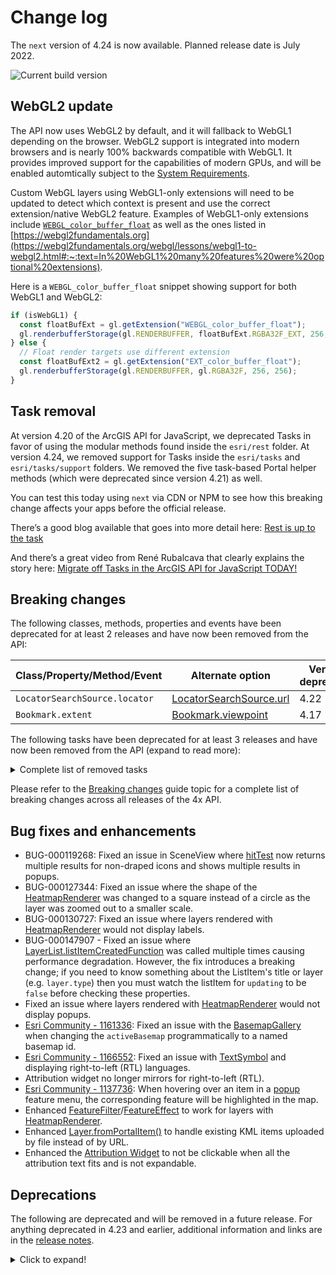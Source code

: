 # Change log

The `next` version of 4.24 is now available.  Planned release date is July 2022.

![Current build version](https://img.shields.io/npm/v/arcgis-js-api/next?label=Current%20build)

## WebGL2 update

The API now uses WebGL2 by default, and it will fallback to WebGL1 depending on the browser. WebGL2 support is integrated into modern browsers and is nearly 100% backwards compatible with WebGL1. It provides improved support for the capabilities of modern GPUs, and will be enabled automtically subject to the [System Requirements](/system-requirements/). 

Custom WebGL layers using WebGL1-only extensions will need to be updated to detect which context is present and use the correct extension/native WebGL2 feature. Examples of WebGL1-only extensions include [`WEBGL_color_buffer_float`](https://developer.mozilla.org/en-US/docs/Web/API/WEBGL_color_buffer_float) as well as the ones listed in [https://webgl2fundamentals.org](https://webgl2fundamentals.org/webgl/lessons/webgl1-to-webgl2.html#:~:text=In%20WebGL1%20many%20features%20were%20optional%20extensions).

Here is a `WEBGL_color_buffer_float` snippet showing support for both WebGL1 and WebGL2:

```js
if (isWebGL1) {
  const floatBufExt = gl.getExtension("WEBGL_color_buffer_float");
  gl.renderbufferStorage(gl.RENDERBUFFER, floatBufExt.RGBA32F_EXT, 256, 256);
} else {
  // Float render targets use different extension
  const floatBufExt2 = gl.getExtension("EXT_color_buffer_float");
  gl.renderbufferStorage(gl.RENDERBUFFER, gl.RGBA32F, 256, 256);
}
```

## Task removal

At version 4.20 of the ArcGIS API for JavaScript, we deprecated Tasks in favor of using the modular methods found inside the `esri/rest` folder. At version 4.24, we removed support for Tasks inside the `esri/tasks` and `esri/tasks/support` folders. We removed the five task-based Portal helper methods (which were deprecated since version 4.21) as well. 

You can test this today using `next` via CDN or NPM to see how this breaking change affects your apps before the official release.

There’s a good blog available that goes into more detail here:
[Rest is up to the task](https://www.esri.com/arcgis-blog/products/js-api-arcgis/developers/rest-is-up-to-the-task/)

And there’s a great video from René Rubalcava that clearly explains the story here:
[Migrate off Tasks in the ArcGIS API for JavaScript TODAY!](https://www.youtube.com/watch?v=vVZkUdmia3w&t=2s)

## Breaking changes

The following classes, methods, properties and events have been deprecated for at least 2 releases and have now been removed from the API:

| Class/Property/Method/Event | Alternate option | Version deprecated |
|----------|-------------|--------------------|
| `LocatorSearchSource.locator` | [LocatorSearchSource.url](https://developers.arcgis.com/javascript/latest/api-reference/esri-widgets-Search-LocatorSearchSource.html#url) | 4.22 |
| `Bookmark.extent` | [Bookmark.viewpoint](https://developers.arcgis.com/javascript/latest/api-reference/esri-webmap-Bookmark.html#viewpoint) | 4.17 |

The following tasks have been deprecated for at least 3 releases and have now been removed from the API (expand to read more):

<details>
<summary>Complete list of removed tasks</summary>

| Task removed | Alternate option | Version deprecated |
|--------------|------------------|--------------------|
| `esri/portal/Portal/createClosestFacilityTask` | Use [closestFacility](https://developers.arcgis.com/javascript/latest/api-reference/esri-rest-closestFacility.html) with [helperServices](https://developers.arcgis.com/javascript/latest/api-reference/esri-portal-Portal.html#helperServices) | 4.21 |
| `esri/portal/Portal/createGeometryService` | Use [geometryService](https://developers.arcgis.com/javascript/latest/api-reference/esri-rest-geometryService.html) with [helperServices](https://developers.arcgis.com/javascript/latest/api-reference/esri-portal-Portal.html#helperServices) | 4.21 |
| `esri/portal/Portal/createPrintTask` | Use [print](https://developers.arcgis.com/javascript/latest/api-reference/esri-rest-print.html) with [helperServices](https://developers.arcgis.com/javascript/latest/api-reference/esri-portal-Portal.html#helperServices) | 4.21 |
| `esri/portal/Portal/createRouteTask` | Use [route](https://developers.arcgis.com/javascript/latest/api-reference/esri-rest-route.html) with [helperServices](https://developers.arcgis.com/javascript/latest/api-reference/esri-portal-Portal.html#helperServices) | 4.21 |
| `esri/portal/Portal/createServiceAreaTask` | Use [serviceArea](https://developers.arcgis.com/javascript/latest/api-reference/esri-rest-serviceArea.html) with [helperServices](https://developers.arcgis.com/javascript/latest/api-reference/esri-portal-Portal.html#helperServices) | 4.21 |
| `esri/tasks/ClosestFacilityTask`  | [closestFacility](https://developers.arcgis.com/javascript/latest/api-reference/esri-rest-closestFacility.html) | 4.20 |
| `esri/tasks/FindTask`  | [find](https://developers.arcgis.com/javascript/latest/api-reference/esri-rest-find.html) | 4.20 |
| `esri/tasks/GeometryService` | [geometryService](https://developers.arcgis.com/javascript/latest/api-reference/esri-rest-geometryService.html) | 4.20 |
| `esri/tasks/Geoprocessor` | [geoprcessor](https://developers.arcgis.com/javascript/latest/api-reference/esri-rest-geoprocessor.html) | 4.20 |
| `esri/tasks/IdentifyTask`  | [identify](https://developers.arcgis.com/javascript/latest/api-reference/esri-rest-identify.html) | 4.20 |
| `esri/tasks/ImageIdentifyTask` | [imageService](https://developers.arcgis.com/javascript/latest/api-reference/esri-rest-imageService.html) | 4.20 |
| `esri/tasks/ImageServiceIdentifyTask` | [imageService.identify](https://developers.arcgis.com/javascript/latest/api-reference/esri-rest-imageService.html#identify) | 4.18 |
| `esri/tasks/Locator` | [locator](https://developers.arcgis.com/javascript/latest/api-reference/esri-rest-locator.html) | 4.20 |
| `esri/tasks/PrintTask` | [print](https://developers.arcgis.com/javascript/latest/api-reference/esri-rest-print.html) | 4.20 |
| `esri/tasks/QueryTask` | [query](https://developers.arcgis.com/javascript/latest/api-reference/esri-rest-query.html) | 4.20 |
| `esri/tasks/RouteTask` | [route](https://developers.arcgis.com/javascript/latest/api-reference/esri-rest-route.html) | 4.20 |
| `esri/tasks/ServiceAreaTask` | [serviceArea](https://developers.arcgis.com/javascript/latest/api-reference/esri-rest-serviceArea.html) | 4.20 |
| `esri/tasks/Task` | n/a | 4.20 |
| `esri/tasks/supportAddressCandidate` | [AddressCandidate](https://developers.arcgis.com/javascript/latest/api-reference/esri-rest-support-AddressCandidate.html) | 4.20 |
| `esri/tasks/supportAlgorithmicColorRamp` | [AlgorithmicColorRamp](https://developers.arcgis.com/javascript/latest/api-reference/esri-rest-support-AlgorithmicColorRamp.html) | 4.20 |
| `esri/tasks/supportAreasAndLengthsParameters` | [AreasAndLengthsParameters](https://developers.arcgis.com/javascript/latest/api-reference/esri-rest-support-AreasAndLengthsParameters.html) | 4.20 |
| `esri/tasks/supportAttachmentQuery` | [AttachmentQuery](https://developers.arcgis.com/javascript/latest/api-reference/esri-rest-support-AttachmentQuery.html) | 4.20 |
| `esri/tasks/supportBufferParameters` | [BufferParameters](https://developers.arcgis.com/javascript/latest/api-reference/esri-rest-support-BufferParameters.html) | 4.20 |
| `esri/tasks/supportClosestFacilityParameters` | [ClosestFacilityParameters](https://developers.arcgis.com/javascript/latest/api-reference/esri-rest-support-ClosestFacilityParameters.html) | 4.20 |
| `esri/tasks/supportClosestFacilitySolveResult` | [ClosestFacilitySolveResult](https://developers.arcgis.com/javascript/latest/api-reference/esri-rest-support-ClosestFacilitySolveResult.html) | 4.20 |
| `esri/tasks/supportColorRamp` | [ColorRamp](https://developers.arcgis.com/javascript/latest/api-reference/esri-rest-support-ColorRamp.html) | 4.20 |
| `esri/tasks/supportDataFile` | [DataFile](https://developers.arcgis.com/javascript/latest/api-reference/esri-rest-support-DataFile.html) | 4.20 |
| `esri/tasks/supportDataLayer` | [DataLayer](https://developers.arcgis.com/javascript/latest/api-reference/esri-rest-support-DataLayer.html) | 4.20 |
| `esri/tasks/supportDensifyParameters` | [DensifyParameters](https://developers.arcgis.com/javascript/latest/api-reference/esri-rest-support-DensifyParameters.html) | 4.20 |
| `esri/tasks/supportDirectionsFeatureSet` | [DirectionsFeatureSet](https://developers.arcgis.com/javascript/latest/api-reference/esri-rest-support-DirectionsFeatureSet.html) | 4.20 |
| `esri/tasks/supportDistanceParameters` | [DistanceParameters](https://developers.arcgis.com/javascript/latest/api-reference/esri-rest-support-DistanceParameters.html) | 4.20 |
| `esri/tasks/supportFeatureSet` | [FeatureSet](https://developers.arcgis.com/javascript/latest/api-reference/esri-rest-support-FeatureSet.html) | 4.20 |
| `esri/tasks/supportFindParameters` | [FindParameters](https://developers.arcgis.com/javascript/latest/api-reference/esri-rest-support-FindParameters.html) | 4.20 |
| `esri/tasks/supportFindResult` | [FindResult](https://developers.arcgis.com/javascript/latest/api-reference/esri-rest-support-FindResult.html) | 4.20 |
| `esri/tasks/supportGeneralizeParameters` | [GeneralizeParameters](https://developers.arcgis.com/javascript/latest/api-reference/esri-rest-support-GeneralizeParameters.html) | 4.20 |
| `esri/tasks/supportGPMessage` | [GPMessage](https://developers.arcgis.com/javascript/latest/api-reference/esri-rest-support-GPMessage.html) | 4.20 |
| `esri/tasks/supportIdentifyParameters` | [IdentifyParameters](https://developers.arcgis.com/javascript/latest/api-reference/esri-rest-support-IdentifyParameters.html) | 4.20 |
| `esri/tasks/supportIdentifyResult` | [IdentifyResult](https://developers.arcgis.com/javascript/latest/api-reference/esri-rest-support-IdentifyResult.html) | 4.20 |
| `esri/tasks/supportImageIdentifyParameters` | [ImageIdentifyParameters](https://developers.arcgis.com/javascript/latest/api-reference/esri-rest-support-ImageIdentifyParameters.html) | 4.20 |
| `esri/tasks/supportImageIdentifyResult` |[ ImageIdentifyResult](https://developers.arcgis.com/javascript/latest/api-reference/esri-rest-support-ImageIdentifyResult.html) | 4.20 |
| `esri/tasks/supportImageHistogramParameters` | [ImageHistogramParameters](https://developers.arcgis.com/javascript/latest/api-reference/esri-rest-support-ImageHistogramParameters.html) | 4.20 |
| `esri/tasks/supportImageServiceIdentifyParameters` | [ImageServiceIdentifyParameters](https://developers.arcgis.com/javascript/latest/api-reference/esri-rest-support-ImageIdentifyParameters.html) | 4.18 |
| `esri/tasks/supportImageServiceIdentifyResult` | [ImageServiceIdentifyResult](https://developers.arcgis.com/javascript/latest/api-reference/esri-rest-support-ImageIdentifyResult.html) | 4.18 |
| `esri/tasks/supportJobInfo` | [JobInfo](https://developers.arcgis.com/javascript/latest/api-reference/esri-rest-support-JobInfo.html) | 4.20 |
| `esri/tasks/supportLegendLayer` | [LegendLayer](https://developers.arcgis.com/javascript/latest/api-reference/esri-rest-support-LegendLayer.html) | 4.20 |
| `esri/tasks/supportLengthsParameters` | [LengthsParameters](https://developers.arcgis.com/javascript/latest/api-reference/esri-rest-support-LengthsParameters.html) | 4.20 |
| `esri/tasks/supportLinearUnit` | [LinearUnit](https://developers.arcgis.com/javascript/latest/api-reference/esri-rest-support-LinearUnit.html) | 4.20 |
| `esri/tasks/supportMultipartColorRamp` | [MultipartColorRamp](https://developers.arcgis.com/javascript/latest/api-reference/esri-rest-support-MultipartColorRamp.html) | 4.20 |
| `esri/tasks/supportNAMessage` | [NAMessage](https://developers.arcgis.com/javascript/latest/api-reference/esri-rest-support-NAMessage.html) | 4.20 |
| `esri/tasks/supportOffsetParameters` | [OffsetParameters](https://developers.arcgis.com/javascript/latest/api-reference/esri-rest-support-OffsetParameters.html) | 4.20 |
| `esri/tasks/supportParameterValue` | [ParameterValue](https://developers.arcgis.com/javascript/latest/api-reference/esri-rest-support-ParameterValue.html) | 4.20 |
| `esri/tasks/supportPrintParameters` | [PrintParameters](https://developers.arcgis.com/javascript/latest/api-reference/esri-rest-support-PrintParameters.html) | 4.20 |
| `esri/tasks/supportPrintTemplate` | [PrintTemplate](https://developers.arcgis.com/javascript/latest/api-reference/esri-rest-support-PrintTemplate.html) | 4.20 |
| `esri/tasks/supportProjectParameters` | [ProjectParameters](https://developers.arcgis.com/javascript/latest/api-reference/esri-rest-support-ProjectParameters.html) | 4.20 |
| `esri/tasks/supportQuery` | [Query](https://developers.arcgis.com/javascript/latest/api-reference/esri-rest-support-Query.html) | 4.20 |
| `esri/tasks/supportRasterData` | [RasterData](https://developers.arcgis.com/javascript/latest/api-reference/esri-rest-support-RasterData.html) | 4.20 |
| `esri/tasks/supportRelationParameters` | [RelationParameters](https://developers.arcgis.com/javascript/latest/api-reference/esri-rest-support-RelationParameters.html) | 4.20 |
| `esri/tasks/supportRelationshipQuery` | [RelationshipQuery](https://developers.arcgis.com/javascript/latest/api-reference/esri-rest-support-RelationshipQuery.html) | 4.20 |
| `esri/tasks/supportRouteParameters` | [RouteParameters](https://developers.arcgis.com/javascript/latest/api-reference/esri-rest-support-RouteParameters.html) | 4.20 |
| `esri/tasks/supportRouteResult` | [RouteResult](https://developers.arcgis.com/javascript/latest/api-reference/esri-rest-support-RouteResult.html) | 4.20 |
| `esri/tasks/supportServiceAreaParameters` | [ServiceAreaParameters](https://developers.arcgis.com/javascript/latest/api-reference/esri-rest-support-ServiceAreaParameters.html) | 4.20 |
| `esri/tasks/supportServiceAreaSolveResult` | [ServiceAreaSolveResult](https://developers.arcgis.com/javascript/latest/api-reference/esri-rest-support-ServiceAreaSolveResult.html) | 4.20 |
| `esri/tasks/supportStatisticDefinition` | [StatisticDefinition](https://developers.arcgis.com/javascript/latest/api-reference/esri-rest-support-StatisticDefinition.html) | 4.20 |
| `esri/tasks/supportTrimExtendParameters` | [TrimExtendParameters](https://developers.arcgis.com/javascript/latest/api-reference/esri-rest-support-TrimExtendParameters.html) | 4.20 |

</details>

Please refer to the [Breaking changes](https://developers.arcgis.com/javascript/latest/breaking-changes/) guide topic for a complete list of breaking changes across all releases of the 4x API.

## Bug fixes and enhancements

- BUG-000119268: Fixed an issue in SceneView where [hitTest](https://developers.arcgis.com/javascript/latest/api-reference/esri-views-SceneView.html#hitTest) now returns multiple results for non-draped icons and shows multiple results in popups.
- BUG-000127344: Fixed an issue where the shape of the [HeatmapRenderer](https://developers.arcgis.com/javascript/latest/api-reference/esri-renderers-HeatmapRenderer.html) was changed to a square instead of a circle as the layer was zoomed out to a smaller scale.
- BUG-000130727: Fixed an issue where layers rendered with [HeatmapRenderer](https://developers.arcgis.com/javascript/latest/api-reference/esri-renderers-HeatmapRenderer.html) would not display labels.
- BUG-000147907 - Fixed an issue where [LayerList.listItemCreatedFunction](https://developers.arcgis.com/javascript/latest/api-reference/esri-widgets-LayerList.html#listItemCreatedFunction) was called multiple times causing performance degradation. However, the fix introduces a breaking change; if you need to know something about the ListItem's title or layer (e.g. `layer.type`) then you must watch the listItem for `updating` to be `false` before checking these properties.
- Fixed an issue where layers rendered with [HeatmapRenderer](https://developers.arcgis.com/javascript/latest/api-reference/esri-renderers-HeatmapRenderer.html) would not display popups.
- [Esri Community - 1161336](https://community.esri.com/t5/arcgis-api-for-javascript-questions/changing-basemaps-using-activebasemap-lt-basemapid/m-p/1161336): Fixed an issue with the [BasemapGallery](https://developers.arcgis.com/javascript/latest/api-reference/esri-widgets-BasemapGallery.html) when changing the `activeBasemap` programmatically to a named basemap id.
- [Esri Community - 1166552](https://community.esri.com/t5/arcgis-api-for-javascript-questions/arabic-characters-in-textsymbol-not-being/m-p/1166552): Fixed an issue with [TextSymbol](https://developers.arcgis.com/javascript/latest/api-reference/esri-symbols-TextSymbol.html) and displaying right-to-left (RTL) languages.
- Attribution widget no longer mirrors for right-to-left (RTL).
- [Esri Community - 1137736](https://community.esri.com/t5/arcgis-api-for-javascript-questions/hover-on-popup-list/m-p/1137736): When hovering over an item in a [popup](https://developers.arcgis.com/javascript/latest/api-reference/esri-widgets-Popup.html) feature menu, the corresponding feature will be highlighted in the map.
- Enhanced [FeatureFilter](https://developers.arcgis.com/javascript/latest/api-reference/esri-layers-support-FeatureFilter.html)/[FeatureEffect](https://developers.arcgis.com/javascript/latest/api-reference/esri-layers-support-FeatureEffect.html) to work for layers with [HeatmapRenderer](https://developers.arcgis.com/javascript/latest/api-reference/esri-renderers-HeatmapRenderer.html).
- Enhanced [Layer.fromPortalItem()](https://developers.arcgis.com/javascript/latest/api-reference/esri-layers-Layer.html#fromPortalItem) to handle existing KML items uploaded by file instead of by URL.
- Enhanced the [Attribution Widget](https://developers.arcgis.com/javascript/latest/api-reference/esri-widgets-Attribution.html) to not be clickable when all the attribution text fits and is not expandable.

## Deprecations

The following are deprecated and will be removed in a future release. For anything deprecated in 4.23 and earlier, additional information and links are in the [release notes](https://developers.arcgis.com/javascript/latest/release-notes/#deprecated-classes-properties-methods-events).

<details>
  <summary>Click to expand!</summary>  

* CSVLayerView.effect deprecated since version 4.22. Use featureEffect instead.
* FeatureLayerView.effect deprecated since version 4.22. Use featureEffect instead.
* GeoJSONLayerView.effect deprecated since version 4.22. Use featureEffect instead.
* OGCFeatureLayerView.effect deprecated since version 4.22. Use featureEffect instead.
* StreamLayerView.effect deprecated since version 4.22. Use featureEffect instead.
* FeatureEffect deprecated since version 4.22. Use esri/layers/support/FeatureEffect instead.
* Effect.Effect deprecated since version 4.21. Use Effect instead.
* FeatureFilter deprecated since version 4.22. Use esri/layers/support/FeatureFilter instead.
* WFSLayerView.effect deprecated since version 4.22. Use featureEffect instead.
* BasemapToggle.toggle deprecated since version 4.22. Watch the activeBasemap property instead.
* Directions.routeServiceUrl deprecated since version 4.24. Use {link: module:esri/layers/RouteLayer#url} from layer instead.
* Directions.routeSymbol deprecated since version 4.24. Use {link: module:esri/layers/support/RouteSymbols#directionLines} from layer instead.
* Directions.stopSymbols deprecated since version 4.24. Use {link: module:esri/layers/support/RouteStopSymbols} from layer instead.
* DirectionsViewModel.routeServiceUrl deprecated since version 4.24. Use {link: module:esri/layers/RouteLayer#url} from layer instead.
* DirectionsViewModel.routeSymbol deprecated since version 4.24. Use {link: module:esri/layers/support/RouteSymbols#directionLines} from layer instead.
* DirectionsViewModel.stops deprecated since version 4.24. Use {link: module:esri/layers/RouteLayer#stops} from layer instead.
* DirectionsViewModel.stopSymbols deprecated since version 4.24. Use {link: module:esri/layers/support/RouteStopSymbols} from layer instead.
* Editor.startCreateWorkflowAtFeatureCreation deprecated since version 4.23. Instead use startCreateFeaturesWorkflowAtFeatureCreation
* Editor.startCreateWorkflowAtFeatureEdit deprecated since 4.23
* Editor.startCreateWorkflowAtFeatureTypeSelection deprecated since version 4.23. Instead use startCreateFeaturesWorkflowAtFeatureTypeSelection instead.
* Editor.useDeprecatedCreateWorkflow deprecated since version 4.23. Although new at 4.23, this property was introduced to help migrate from the legacy CreateWorkflow to the updated CreateFeaturesWorkflow. Once CreateWorkflow is fully removed, this property will no longer be necessary.
* CreateWorkflow deprecated since version 4.23. Use CreateFeaturesWorkflow instead.
* CreateWorkflowData deprecated since version 4.23. Use CreateFeaturesWorkflowData instead.
* CreateWorkflowData.edits deprecated since 4.23. Use CreateFeaturesWorkflow.pendingFeatures to access edits made to the workflow data.
* EditorViewModel.startCreateWorkflowAtFeatureCreation deprecated since version 4.23. Instead use startCreateFeaturesWorkflowAtFeatureCreation.
* EditorViewModel.startCreateWorkflowAtFeatureEdit deprecated since 4.23
* EditorViewModel.startCreateWorkflowAtFeatureTypeSelection deprecated since version 4.23. Instead use startCreateFeaturesWorkflowAtFeatureTypeSelection.
* FieldGroupConfig deprecated since version 4.23. Set field groupings via the GroupElement.
* FieldGroupConfig.description deprecated since version 4.23. Set field grouping description via the GroupElement.description.
* FieldGroupConfig.fieldConfig deprecated since version 4.23. Set fields via the FieldElement.
* FieldGroupConfig.label deprecated since version 4.23. Set label grouped fields via the GroupElement.label.
* FieldGroupConfig.visibilityExpression deprecated since version 4.23. Set fields via the GroupElement.visibilityExpression.
* InputFieldGroup.visibilityExpression deprecated Since 4.23. Use groupElement.visibilityExpression
* PrintViewModel.scaleEnabled deprecated since version 4.22. Instead, use TemplateOptions if using the Print widget, or PrintTemplate if calling print() directly.
* SearchViewModel.defaultSymbol deprecated since version 4.22. Use defaultSymbols instead.
* SlicePlane deprecated This module was moved in 4.23. Use SlicePlane instead.
* LabelClass.labelExpressionInfo.value deprecated since version 4.5. Use expression instead.

</details>
